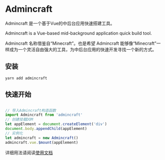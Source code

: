 # Admincraft

Admincraft 是一个基于Vue的中后台应用快速搭建工具。

Admincraft is a Vue-based mid-background application quick build tool.

Admincraft 名称借鉴自“Minecraft”。也是希望 Admincraft 能够像“Minecraft”一样成为一个灵活自由强大的工具，为中后台应用的快速开发寻找一个新的方式。

## 安装

```
yarn add admincraft
```

## 快速开始

``` javascript

// 导入Admincraft构造函数
import Admincraft from 'admincraft'
// 创建挂载DOM
let appElement = document.createElement('div')
document.body.appendChild(appElement)
// 实例化
let admincraft = new Admincraft()
admincraft.vue.$mount(appElement)

```

详细用法请阅读[使用文档](https://mqhe2007.github.io/admincraft/)